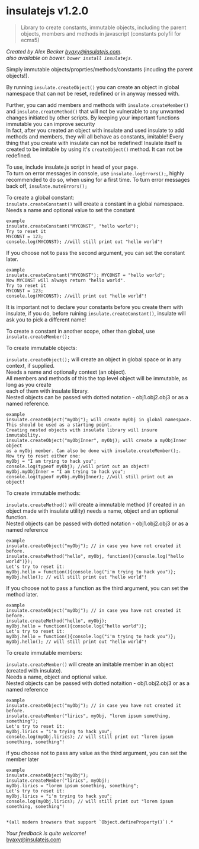 # insulatejs v1.2.0

>Library to create constants, immutable objects, including the parent objects, members and methods in javascript (constants polyfil for ecma5)  

*Created by Alex Becker byaxy@insulatejs.com.*    
*_also available on bower._ `bower install insulatejs`.*


Simply immutable objects/proprties/methods/constants (incuding the parent objects!).

 
By running `insulate.createObject()` you can create an object in global namespace that can not be reset, redefined or in anyway messed with.   

Further, you can add members and methods  with `insulate.createMember()` and `insulate.createMethod()` that will not be vulnerable to any unwanted changes initiated by other scripts. By keeping your important functions immutable you can improve security   
In fact, after you created an object with insulate and used insulate to add methods and members, they will all behave as constants, imitable!
Every thing that you create with insulate can not be redefined!
Insulate itself is created to be imitable by using it's `createObject()` method. It can not be redefined.


To use, include insulate.js script in head of your page.   
To turn on error messages in console, use `insulate.logErrors();`, highly recommended to do so, when using for a first time. To turn  error messages  back off, `insulate.muteErrors();`

To create a global constant:   
`insulate.createConstant()` will create a constant in a global namespace. Needs a name and optional value to set the constant   

    example  
    insulate.createConstant("MYCONST", "hello world");   
    Try to reset it  
    MYCONST = 123;
    console.log(MYCONST); //will still print out "hello world"! 

If you choose not to pass the second argument, you can set the constant later.   

    example
    insulate.createConstant("MYCONST"); MYCONST = "hello world";   
    Now MYCONST will always return "hello world".  
    Try to reset it  
    MYCONST = 123;
    console.log(MYCONST); //will print out "hello world"!    

	
It is important not to declare your constants before you create them with insulate, if you do, before ruining `insulate.createConstant()`, insulate will ask you to pick a different name!
	
To create a constant in another scope, other than  global, use `insulate.createMember();`  
  
To create immutable objects:
	
`insulate.createObject();` will create an object in global space or in any context, if supplied.  
Needs a name and optionally context (an object).    
All members and methods of this the top level object will be immutable, as long as you create  
each of them with insulate library.  
Nested objects can be passed with dotted notation - obj1.obj2.obj3 or as a named reference.  

    example 
    insulate.createObject("myObj"); will create myObj in global namespace.   
    This should be used as a starting point. 
    Creating nested objects with insulate library will insure immutability.   
    insulate.createObject("myObjInner", myObj); will create a myObjInner object    
    as a myObj member. Can also be done with insulate.createMember();.  
    Now try to reset either one:   
    myObj = "I am trying to hack you";   
    console.log(typeof myObj); //will print out an object!   
    myObj.myObjInner = "I am trying to hack you";   
    console.log(typeof myObj.myObjInner); //will still print out an object!  
    
	
To create immutable methods:

`insulate.createMethod()` will create a immutable  method (if created in an object made with insulate utility) 
needs a name, object and an optional function.    
Nested objects can be passed with dotted notation - obj1.obj2.obj3 or as a named reference   

    example
    insulate.createObject("myObj"); // in case you have not created it before.
    insulate.createMethod("hello", myObj, function(){console.log("hello world")});  
    Let's try to reset it:  
    myObj.hello = function(){console.log("i'm trying to hack you")};  
    myObj.hello(); // will still print out "hello world"!

If you choose not to pass a function as the third argument, you can set the method later.   

    example
    insulate.createObject("myObj"); // in case you have not created it before.
    insulate.createMethod("hello", myObj);
    myObj.hello = function(){console.log("hello world")};   
    Let's try to reset it:  
    myObj.hello = function(){console.log("i'm trying to hack you")};  
    myObj.hello(); // will still print out "hello world"!
	
To create immutable members:

`insulate.createMember()` will create an imitable member in an object (created with insulate).   
Needs a name, object and optional value.   
Nested objects can be passed with dotted notaition - obj1.obj2.obj3 or as a named reference

    example 
    insulate.createObject("myObj"); // in case you have not created it before.
    insulate.createMember("lirics", myObj, "lorem ipsum something, something");   
    Let's try to reset it:  
    myObj.lirics = "i'm trying to hack you";  
    console.log(myObj.lirics); // will still print out "lorem ipsum something, something"!



if you choose not to pass any value as  the third argument, you can set the member later  

    example
    insulate.createObject("myObj");
    insulate.createMember("lirics", myObj);
    myObj.lirics = "lorem ipsum something, something";  
    Let's try to reset it:  
    myObj.lirics = "i'm trying to hack you";  
    console.log(myObj.lirics); // will still print out "lorem ipsum something, something"!    
    
    
    *(all modern browsers that support `Object.defineProperty()`).*    

*Your feedback is quite welcome!*  
byaxy@insulatejs.com
